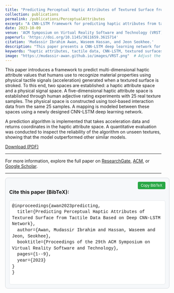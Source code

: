 ```yaml
---
title: "Predicting Perceptual Haptic Attributes of Textured Surface from Tactile Data Based on Deep CNN-LSTM Network"
collection: publications
permalink: /publications/PerceptualAttributes
excerpt: "A CNN-LSTM framework for predicting haptic attributes from tactile data. Presented at ACM VRST 2023."
date: 2023-10-09
venue: 'ACM Symposium on Virtual Reality Software and Technology (VRST)'
paperurl: 'https://doi.org/10.1145/3611659.3615714'
citation: 'Mudassir Ibrahim Awan, Waseem Hassan, and Jeon Seokhee.'
description: "This paper presents a CNN-LSTM deep learning network for predicting multi-dimensional haptic attribute values based on tactile signals generated from textured surfaces. The algorithm evaluates unseen textures, achieving reliable performance."
keywords: "haptic attributes, tactile data, CNN-LSTM, textured surfaces, deep learning, VRST 2023"
image: "https://mudassir-awan.github.io/images/VRST.png"  # Adjust the image path if needed.
---
```


This paper introduces a framework to predict multi-dimensional haptic attribute values that humans use to recognize material properties using physical tactile signals (acceleration) generated when a textured surface is stroked. To this end, two spaces are established: a haptic attribute space and a physical signal space. A five-dimensional haptic attribute space is established through human adjective rating experiments with 25 real texture samples. The physical space is constructed using tool-based interaction data from the same 25 samples. A mapping is modeled between these spaces using a newly designed CNN-LSTM deep learning network. 

A prediction algorithm is implemented that takes acceleration data and returns coordinates in the haptic attribute space. A quantitative evaluation was conducted to inspect the reliability of the algorithm on unseen textures, showing that the model outperformed other similar models.

[Download (PDF)](https://mudassir-awan.github.io/files/Predicting_Perceptual_Haptic_Attributes.pdf)

<script type="application/ld+json">
{
  "@context": "https://schema.org",
  "@type": "ScholarlyArticle",
  "name": "Predicting Perceptual Haptic Attributes of Textured Surface from Tactile Data Based on Deep CNN-LSTM Network",
  "author": [
    {
      "@type": "Person",
      "name": "Mudassir Ibrahim Awan",
      "url": "https://scholar.google.com/citations?user=VCllBHIAAAAJ&hl=en"
    },
    {
      "@type": "Person",
      "name": "Waseem Hassan"
    },
    {
      "@type": "Person",
      "name": "Jeon Seokhee",
      "url": "https://scholar.google.com/citations?user=LBKIIU8AAAAJ&hl=en"
    }
  ],
  "datePublished": "2023-10-09T00:00:00+00:00",
  "publisher": {
    "@type": "Organization",
    "name": "ACM Symposium on Virtual Reality Software and Technology (VRST)"
  },
  "inLanguage": "en",
  "headline": "Predicting Perceptual Haptic Attributes of Textured Surface from Tactile Data Based on Deep CNN-LSTM Network",
  "url": "https://dl.acm.org/doi/10.1145/3611659.3615714",
  "image": "https://mudassir-awan.github.io/images/VRST.png",
  "citation": "Mudassir Ibrahim Awan, Waseem Hassan, and Jeon Seokhee. Presented at ACM VRST 2023.",
  "description": "This paper introduces a CNN-LSTM framework for predicting haptic attributes based on tactile signals from textured surfaces."
}
</script>

---

For more information, explore the full paper on [ResearchGate](https://www.researchgate.net/publication/374578828_Predicting_Perceptual_Haptic_Attributes_of_Textured_Surface_from_Tactile_Data_Based_on_Deep_CNN-LSTM_Network), [ACM](https://dl.acm.org/doi/10.1145/3611659.3615714), or [Google Scholar](https://scholar.google.com/citations?view_op=view_citation&hl=en&user=VCllBHIAAAAJ&citation_for_view=VCllBHIAAAAJ:IjCSPb-OGe4C).

---



<!-- BibTeX citation box -->
<div class="bibtex-container">
  <h3>Cite this paper (BibTeX):</h3>
  <pre id="bibtexCitation">
@inproceedings{awan2023predicting,
  title={Predicting Perceptual Haptic Attributes of Textured Surface from Tactile Data Based on Deep CNN-LSTM Network},
  author={Awan, Mudassir Ibrahim and Hassan, Waseem and Jeon, Seokhee},
  booktitle={Proceedings of the 29th ACM Symposium on Virtual Reality Software and Technology},
  pages={1--9},
  year={2023}
}
}
  </pre>
  <button class="copy-button" onclick="copyBibTex()">Copy BibTeX</button>
</div>

<!-- JavaScript to copy BibTeX to clipboard -->
<script>
function copyBibTex() {
  var bibtexText = document.getElementById("bibtexCitation").innerText;
  var textArea = document.createElement("textarea");
  textArea.value = bibtexText;
  document.body.appendChild(textArea);
  textArea.select();
  document.execCommand("copy");
  document.body.removeChild(textArea);
  alert("BibTeX copied to clipboard!");
}
</script>

<!-- Basic CSS for styling the BibTeX box and button -->
<style>
.bibtex-container {
  background-color: #f6f8fa;
  border: 1px solid #d1d5da;
  padding: 12px;
  position: relative;
  width: 100%;
  max-width: 600px;
  margin-bottom: 16px;
  border-radius: 8px;
}

.bibtex-container pre {
  white-space: pre-wrap;
  background-color: #ffffff;
  border: 1px solid #e1e4e8;
  padding: 8px;
  border-radius: 6px;
  font-family: "Courier New", Courier, monospace;
  font-size: 14px; /* Decrease the font size */
  margin: 0;
  line-height: 1.4;
}

.copy-button {
  position: absolute;
  top: 12px;
  right: 12px;
  padding: 5px 10px;
  background-color: #28a745;
  color: #fff;
  border: none;
  cursor: pointer;
  font-size: 12px;
  border-radius: 4px;
}

.copy-button:hover {
  background-color: #218838;
}
</style>
